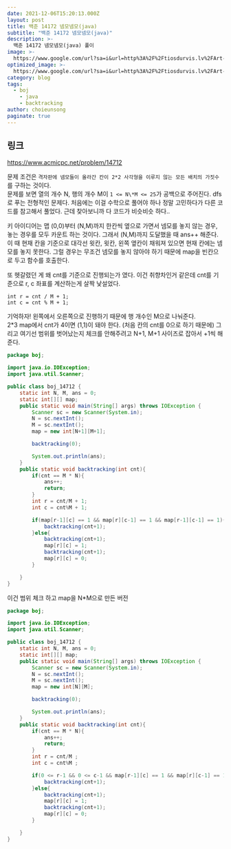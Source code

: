 ```yaml
---
date: 2021-12-06T15:20:13.000Z
layout: post
title: 백준 14172 넴모넴모(java)
subtitle: "백준 14172 넴모넴모(java)"
description: >-
  백준 14172 넴모넴모(java) 풀이
image: >-
  https://www.google.com/url?sa=i&url=http%3A%2F%2Ftiosdurvis.lv%2FArt-%26-Collectibles%2Flrfgf-304845%2FSpongebob-rainbow.pdf&psig=AOvVaw3tT0aPUTTcEiqamcEa_gWL&ust=1638877014984000&source=images&cd=vfe&ved=0CAsQjRxqFwoTCND35uSKz_QCFQAAAAAdAAAAABAN
optimized_image: >-
  https://www.google.com/url?sa=i&url=http%3A%2F%2Ftiosdurvis.lv%2FArt-%26-Collectibles%2Flrfgf-304845%2FSpongebob-rainbow.pdf&psig=AOvVaw3tT0aPUTTcEiqamcEa_gWL&ust=1638877014984000&source=images&cd=vfe&ved=0CAsQjRxqFwoTCND35uSKz_QCFQAAAAAdAAAAABAN
category: blog
tags:
  - boj
    - java
    - backtracking
author: choieunsong
paginate: true
---
```


## 링크

https://www.acmicpc.net/problem/14712

문제 조건은 `격자판에 넴모들이 올라간 칸이 2*2 사각형을 이루지 않는 모든 배치의 가짓수`를 구하는 것이다. <br>
문제를 보면 열의 개수 N, 행의 개수 M이 `1 <= N\*M <= 25`가 공백으로 주어진다. dfs로 푸는 전형적인 문제다.
처음에는 이걸 수학으로 풀어야 하나 정말 고민하다가 다른 코드를 참고해서 풀었다. 근데 찾아보니까 다 코드가 비슷비슷 하다..

키 아이디어는 맵 (0,0)부터 (N,M)까지 한칸씩 옆으로 가면서 넴모를 놓지 않는 경우, 놓는 경우를 모두 카운트 하는 것이다. 그래서 (N,M)까지 도달했을 때 ans++ 해준다.
이 때 현재 칸을 기준으로 대각선 윗칸, 윗칸, 왼쪽 옆칸이 채워져 있으면 현재 칸에는 넴모를 놓지 못한다. 그럴 경우는 무조건 넴모를 놓지 않아야 하기 때문에 map을 빈칸으로 두고 함수를 호출한다.

또 헷갈렸던 게 왜 cnt를 기준으로 진행되는가 였다. 이건 취향차인거 같은데 cnt를 기준으로 r, c 좌표를 계산하는게 살짝 낯설었다.

```
int r = cnt / M + 1;
int c = cnt % M + 1;
```

기억하자! 왼쪽에서 오른쪽으로 진행하기 때문에 행 개수인 M으로 나눠준다. <br>2\*3 map에서 cnt가 4이면 (1,1)이 돼야 한다. (처음 칸의 cnt를 0으로 하기 때문에) 그리고 여기선 범위를 벗어났는지 체크를 안해주려고 N+1, M+1 사이즈로 잡아서 +1씩 해준다.

```java
package boj;

import java.io.IOException;
import java.util.Scanner;

public class boj_14712 {
    static int N, M, ans = 0;
    static int[][] map;
    public static void main(String[] args) throws IOException {
        Scanner sc = new Scanner(System.in);
        N = sc.nextInt();
        M = sc.nextInt();
        map = new int[N+1][M+1];

        backtracking(0);

        System.out.println(ans);
    }
    public static void backtracking(int cnt){
        if(cnt == M * N){
            ans++;
            return;
        }
        int r = cnt/M + 1;
        int c = cnt%M + 1;

        if(map[r-1][c] == 1 && map[r][c-1] == 1 && map[r-1][c-1] == 1){
            backtracking(cnt+1);
        }else{
            backtracking(cnt+1);
            map[r][c] = 1;
            backtracking(cnt+1);
            map[r][c] = 0;
        }

    }
}

```

이건 범위 체크 하고 map을 N\*M으로 만든 버전

```java
package boj;

import java.io.IOException;
import java.util.Scanner;

public class boj_14712 {
    static int N, M, ans = 0;
    static int[][] map;
    public static void main(String[] args) throws IOException {
        Scanner sc = new Scanner(System.in);
        N = sc.nextInt();
        M = sc.nextInt();
        map = new int[N][M];

        backtracking(0);

        System.out.println(ans);
    }
    public static void backtracking(int cnt){
        if(cnt == M * N){
            ans++;
            return;
        }
        int r = cnt/M ;
        int c = cnt%M ;

        if(0 <= r-1 && 0 <= c-1 && map[r-1][c] == 1 && map[r][c-1] == 1 && map[r-1][c-1] == 1){
            backtracking(cnt+1);
        }else{
            backtracking(cnt+1);
            map[r][c] = 1;
            backtracking(cnt+1);
            map[r][c] = 0;
        }

    }
}

```

